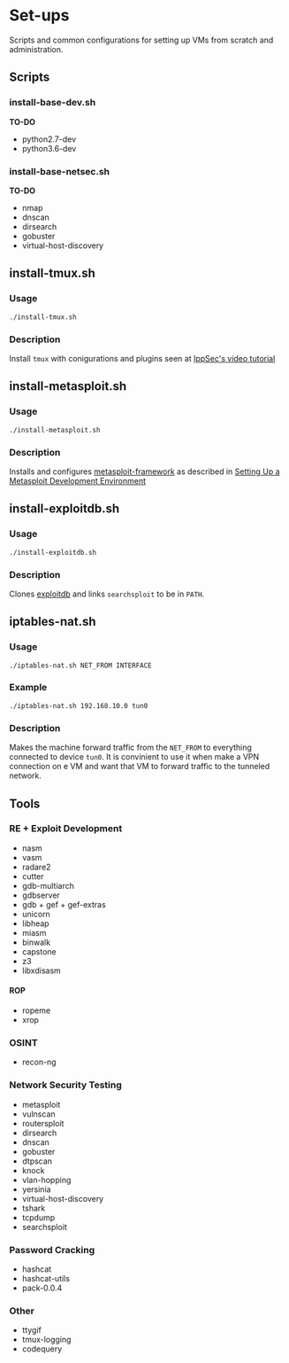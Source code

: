 # Set-ups

Scripts and common configurations for setting up VMs from scratch and administration.

## Scripts

### install-base-dev.sh

**TO-DO**

* python2.7-dev
* python3.6-dev

### install-base-netsec.sh

**TO-DO**

* nmap
* dnscan
* dirsearch
* gobuster
* virtual-host-discovery

## install-tmux.sh

### Usage

    ./install-tmux.sh

### Description

Install `tmux` with conigurations and plugins seen at [IppSec's video tutorial](https://www.youtube.com/watch?v=Lqehvpe_djs)

## install-metasploit.sh

### Usage

    ./install-metasploit.sh

### Description

Installs and configures [metasploit-framework](https://github.com/rapid7/metasploit-framework) as described in [Setting Up a Metasploit Development Environment](https://github.com/rapid7/metasploit-framework/wiki/Setting-Up-a-Metasploit-Development-Environment)

## install-exploitdb.sh

### Usage

    ./install-exploitdb.sh

### Description

Clones [exploitdb](https://github.com/offensive-security/exploitdb.git) and links `searchsploit` to be in `PATH`.

## iptables-nat.sh

### Usage

    ./iptables-nat.sh NET_FROM INTERFACE

### Example
    
    ./iptables-nat.sh 192.168.10.0 tun0

### Description

Makes the machine forward traffic from the `NET_FROM` to everything connected to device `tun0`. It is convinient to use it when make a VPN connection on e VM and want that VM to forward traffic to the tunneled network.

## Tools

### RE + Exploit Development

* nasm
* vasm
* radare2
* cutter
* gdb-multiarch
* gdbserver
* gdb + gef + gef-extras
* unicorn
* libheap
* miasm
* binwalk
* capstone
* z3
* libxdisasm

#### ROP

* ropeme
* xrop

### OSINT

* recon-ng

### Network Security Testing

* metasploit
* vulnscan
* routersploit
* dirsearch
* dnscan
* gobuster
* dtpscan
* knock
* vlan-hopping
* yersinia
* virtual-host-discovery
* tshark
* tcpdump
* searchsploit

### Password Cracking

* hashcat
* hashcat-utils
* pack-0.0.4

### Other

* ttygif
* tmux-logging
* codequery
